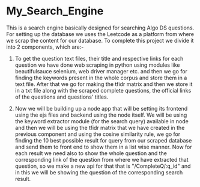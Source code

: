 # My_Search_Engine
This is a search engine basically designed for searching Algo DS questions. For setting up the database we uses the Leetcode as a platform from where we scrap the content for our database.
To complete this project we divide it into 2 components, which are:-

1. To get the question text files, their title and respective links for each question we have done web scraping in python using modules like beautifulsauce selenium, 
web driver manager etc. and then we go for finding the keywords present in the whole corpus and store them in a text file. After that we go for making the tfidr matrix and then we store it in a txt file along with the scraped complete questions, the official links of the questions  and questions' titles.

2. Now we will be building up a node app that will be setting its frontend using the ejs files and backend using the node itself. We will be using the keyword extractor module (for the  search query) available in node and then we will be using the tfidr matrix that we have created in the previous component and using the cosine similarity rule, we go for finding the 10 best possible result for query from our scraped database and send them to front end to show them in a list wise manner. Now for each result we need also to show the whole question and the corresponding link of the question from where we have extracted that question, so we make a new api for that that is "/CompleteQ/:q_id" and in this we will be showing the question of the corresponding search result.   
